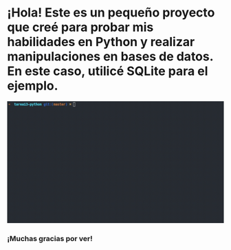<h1>¡Hola! Este es un pequeño proyecto que creé para probar mis habilidades en Python y realizar manipulaciones en bases de datos. En este caso, utilicé SQLite para el ejemplo.</h1>
<img src="./2023-06-13 19-32-14.gif"/>

<h3>¡Muchas gracias por ver!</h3
